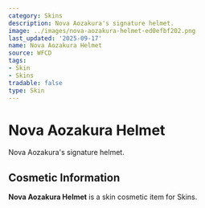 ```yaml
---
category: Skins
description: Nova Aozakura's signature helmet.
image: ../images/nova-aozakura-helmet-ed0efbf202.png
last_updated: '2025-09-17'
name: Nova Aozakura Helmet
source: WFCD
tags:
- Skin
- Skins
tradable: false
type: Skin
---
```


# Nova Aozakura Helmet

Nova Aozakura's signature helmet.

## Cosmetic Information

**Nova Aozakura Helmet** is a skin cosmetic item for Skins.

